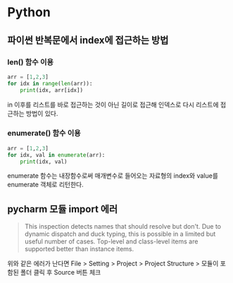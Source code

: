 # Python

## 파이썬 반복문에서 index에 접근하는 방법

### len() 함수 이용

```python
arr = [1,2,3]
for idx in range(len(arr)):
	print(idx, arr[idx])
```

in 이후를 리스트를 바로 접근하는 것이 아닌 길이로 접근해 인덱스로 다시 리스트에 접근하는 방법이 있다.

### enumerate() 함수 이용

```python
arr = [1,2,3]
for idx, val in enumerate(arr):
	print(idx, val)
```

enumerate 함수는 내장함수로써 매개변수로 들어오는 자료형의 index와 value를 enumerate 객체로 리턴한다.

## pycharm 모듈 import 에러

> This inspection detects names that should resolve but don't. Due to dynamic dispatch and duck typing, this is possible in a limited but useful number of cases. Top-level and class-level items are supported better than instance items.

위와 같은 에러가 난다면 File > Setting > Project > Project Structure > 모듈이 포함된 폴더 클릭 후 Source 버튼 체크